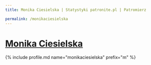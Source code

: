 ```yaml
---
title: Monika Ciesielska | Statystyki patronite.pl | Patromierz

permalink: /monikaciesielska
---
```


# [Monika Ciesielska](https://patronite.pl/monikaciesielska)

{% include profile.md name="monikaciesielska" prefix="m" %}
